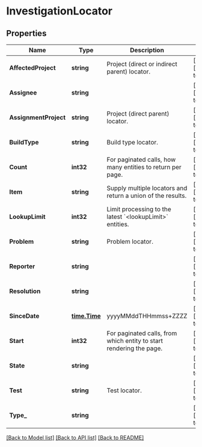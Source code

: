 # InvestigationLocator

## Properties
Name | Type | Description | Notes
------------ | ------------- | ------------- | -------------
**AffectedProject** | **string** | Project (direct or indirect parent) locator. | [optional] [default to null]
**Assignee** | **string** |  | [optional] [default to null]
**AssignmentProject** | **string** | Project (direct parent) locator. | [optional] [default to null]
**BuildType** | **string** | Build type locator. | [optional] [default to null]
**Count** | **int32** | For paginated calls, how many entities to return per page. | [optional] [default to null]
**Item** | **string** | Supply multiple locators and return a union of the results. | [optional] [default to null]
**LookupLimit** | **int32** | Limit processing to the latest &#x60;&lt;lookupLimit&gt;&#x60; entities. | [optional] [default to null]
**Problem** | **string** | Problem locator. | [optional] [default to null]
**Reporter** | **string** |  | [optional] [default to null]
**Resolution** | **string** |  | [optional] [default to null]
**SinceDate** | [**time.Time**](time.Time.md) | yyyyMMddTHHmmss+ZZZZ | [optional] [default to null]
**Start** | **int32** | For paginated calls, from which entity to start rendering the page. | [optional] [default to null]
**State** | **string** |  | [optional] [default to null]
**Test** | **string** | Test locator. | [optional] [default to null]
**Type_** | **string** |  | [optional] [default to null]

[[Back to Model list]](../README.md#documentation-for-models) [[Back to API list]](../README.md#documentation-for-api-endpoints) [[Back to README]](../README.md)


